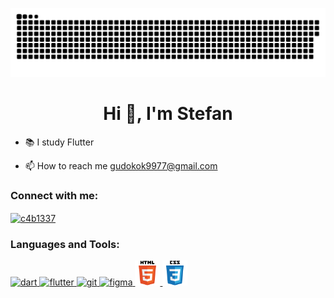 <p align="center">
 <img width="600" src="/assets/github-snake.svg" alt="snake"/>
</p>

<h1 align="center">Hi 👋, I'm Stefan </h1>



 
- 📚 I study Flutter

- 📫 How to reach me gudokok9977@gmail.com

<h3 align="left">Connect with me:</h3>
<p align="left">
<a href="(https://www.linkedin.com/in/%D1%81%D1%82%D0%B5%D1%84%D0%B0%D0%BD-%D1%80%D0%B5%D1%88%D0%B5%D0%B2%D1%81%D1%8C%D0%BA%D0%B8%D0%B9-5aa78b311/) /></a>
<a href="https://www.instagram.com/stefan_reshevsky/"><img align="center" src="https://raw.githubusercontent.com/rahuldkjain/github-profile-readme-generator/master/src/images/icons/Social/instagram.svg" alt="c4b1337" height="30" width="40" /></a>
</p>

<h3 align="left">Languages and Tools:</h3>
<p align="left">
    <a href="https://dart.dev" target="_blank" rel="noreferrer">
        <img src="https://www.vectorlogo.zone/logos/dartlang/dartlang-icon.svg" alt="dart" width="40" height="40"/>
    </a>
    <a href="https://flutter.dev" target="_blank" rel="noreferrer">
        <img src="https://www.vectorlogo.zone/logos/flutterio/flutterio-icon.svg" alt="flutter" width="40" height="40"/>
    </a>
    <a href="https://git-scm.com/" target="_blank" rel="noreferrer">
        <img src="https://www.vectorlogo.zone/logos/git-scm/git-scm-icon.svg" alt="git" width="40" height="40"/>
    </a>
    <a href="https://www.figma.com/" target="_blank" rel="noreferrer">
        <img src="https://www.vectorlogo.zone/logos/figma/figma-icon.svg" alt="figma" width="40" height="40"/>
    </a>
    <a href="https://www.w3.org/html/" target="_blank" rel="noreferrer">
        <img src="https://raw.githubusercontent.com/devicons/devicon/master/icons/html5/html5-original-wordmark.svg" alt="html5" width="40" height="40"/>
    </a>
    <a href="https://www.w3schools.com/css/" target="_blank" rel="noreferrer">
        <img src="https://raw.githubusercontent.com/devicons/devicon/master/icons/css3/css3-original-wordmark.svg" alt="css3" width="40" height="40"/>
    </a>
</p>



